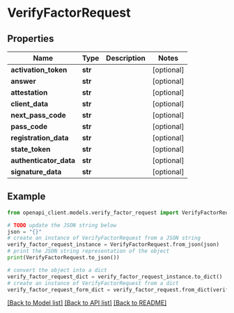 # VerifyFactorRequest


## Properties

Name | Type | Description | Notes
------------ | ------------- | ------------- | -------------
**activation_token** | **str** |  | [optional] 
**answer** | **str** |  | [optional] 
**attestation** | **str** |  | [optional] 
**client_data** | **str** |  | [optional] 
**next_pass_code** | **str** |  | [optional] 
**pass_code** | **str** |  | [optional] 
**registration_data** | **str** |  | [optional] 
**state_token** | **str** |  | [optional] 
**authenticator_data** | **str** |  | [optional] 
**signature_data** | **str** |  | [optional] 

## Example

```python
from openapi_client.models.verify_factor_request import VerifyFactorRequest

# TODO update the JSON string below
json = "{}"
# create an instance of VerifyFactorRequest from a JSON string
verify_factor_request_instance = VerifyFactorRequest.from_json(json)
# print the JSON string representation of the object
print(VerifyFactorRequest.to_json())

# convert the object into a dict
verify_factor_request_dict = verify_factor_request_instance.to_dict()
# create an instance of VerifyFactorRequest from a dict
verify_factor_request_form_dict = verify_factor_request.from_dict(verify_factor_request_dict)
```
[[Back to Model list]](../README.md#documentation-for-models) [[Back to API list]](../README.md#documentation-for-api-endpoints) [[Back to README]](../README.md)


